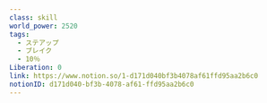 ```yaml
---
class: skill
world_power: 2520
tags:
  - ステアップ
  - ブレイク
  - 10％
Liberation: 0
link: https://www.notion.so/1-d171d040bf3b4078af61ffd95aa2b6c0
notionID: d171d040-bf3b-4078-af61-ffd95aa2b6c0
---
```

